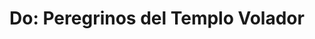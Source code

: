 ---
collection: rolLudoteca
title: 'Do: Peregrinos del Templo Volador'
image: 125-do-peregrinos-del-templo-volador-papel.jpeg
editorial: 'Nosolorol'
editorial_ref: 'LB008'
isbn:
type: 'Básico'
web: https://www.nosolorol.com/es/infantil/125/125-do-peregrinos-del-templo-volador-papel
format: 'Libro tapa dura'
system: 'Do: Peregrinos del Templo Volador'
created_at: '2021-01-08T13:14:30+00:00'
---